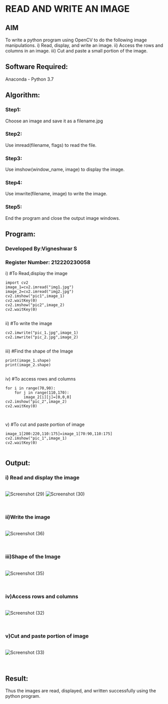 # READ AND WRITE AN IMAGE
## AIM
To write a python program using OpenCV to do the following image manipulations.
i) Read, display, and write an image.
ii) Access the rows and columns in an image.
iii) Cut and paste a small portion of the image.

## Software Required:
Anaconda - Python 3.7
## Algorithm:
### Step1:
Choose an image and save it as a filename.jpg
### Step2:
Use imread(filename, flags) to read the file.
### Step3:
Use imshow(window_name, image) to display the image.
### Step4:
Use imwrite(filename, image) to write the image.
### Step5:
End the program and close the output image windows.
## Program:
### Developed By:Vigneshwar S
### Register Number: 212220230058
i) #To Read,display the image
```
import cv2
image_1=cv2.imread("img1.jpg")
image_2=cv2.imread("img2.jpg")
cv2.imshow("pic1",image_1)
cv2.waitKey(0)
cv2.imshow("pic2",image_2)
cv2.waitKey(0)


```
ii) #To write the image
```
cv2.imwrite("pic_1.jpg",image_1)
cv2.imwrite("pic_2.jpg",image_2)


```
iii) #Find the shape of the Image
```python3
print(image_1.shape)
print(image_2.shape)


```
iv) #To access rows and columns

```python3
for i in range(70,90):
    for j in range(110,170):
        image_2[i][j]=[0,0,0]
cv2.imshow("pic_2",image_2)
cv2.waitKey(0)



```
v) #To cut and paste portion of image
```python3
image_1[200:220,110:175]=image_1[70:90,110:175]
cv2.imshow("pic_1",image_1)
cv2.waitKey(0)


```

## Output:

### i) Read and display the image

<br>![Screenshot (29)](https://user-images.githubusercontent.com/77089276/162615669-9272f503-b28b-42a7-9fd1-5753a106bf17.png)
![Screenshot (30)](https://user-images.githubusercontent.com/77089276/162615683-c43c0898-77f5-4fe0-9494-af376e4f594a.png)

<br>

### ii)Write the image

<br>![Screenshot (36)](https://user-images.githubusercontent.com/77089276/162615687-97178f58-e325-4336-8d94-e8bce6e78f0b.png)

<br>

### iii)Shape of the Image

<br>![Screenshot (35)](https://user-images.githubusercontent.com/77089276/162615694-08986729-c15f-45e3-98bd-3589b271cf0c.png)

<br>

### iv)Access rows and columns
<br>![Screenshot (32)](https://user-images.githubusercontent.com/77089276/162615699-d3a61277-534b-4b31-81a1-fbb0ffbb3fde.png)

<br>

### v)Cut and paste portion of image
<br>![Screenshot (33)](https://user-images.githubusercontent.com/77089276/162615700-6c8a97a1-8eb6-4a95-9272-2d0d7fea5dad.png)

<br>

## Result:
Thus the images are read, displayed, and written successfully using the python program.


